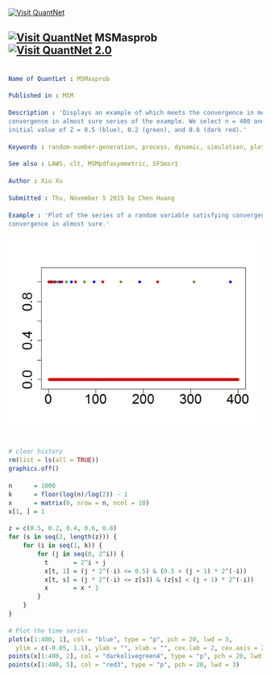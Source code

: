 
[<img src="https://github.com/QuantLet/Styleguide-and-FAQ/blob/master/pictures/banner.png" width="880" alt="Visit QuantNet">](http://quantlet.de/index.php?p=info)

## [<img src="https://github.com/QuantLet/Styleguide-and-Validation-procedure/blob/master/pictures/qloqo.png" alt="Visit QuantNet">](http://quantlet.de/) **MSMasprob** [<img src="https://github.com/QuantLet/Styleguide-and-Validation-procedure/blob/master/pictures/QN2.png" width="60" alt="Visit QuantNet 2.0">](http://quantlet.de/d3/ia)

```yaml

Name of QuantLet : MSMasprob

Published in : MSM

Description : 'Displays an example of which meets the convergence in mean square but not
convergence in almost sure series of the example. We select n = 400 and plot three cases: the
initial value of Z = 0.5 (blue), 0.2 (green), and 0.8 (dark red).'

Keywords : random-number-generation, process, dynamic, simulation, plot

See also : LAWS, clt, MSMpdfasymmetric, SFSmsr1

Author : Xiu Xu

Submitted : Thu, November 5 2015 by Chen Huang

Example : 'Plot of the series of a random variable satisfying convergence in mean square but not
convergence in almost sure.'

```

![Picture1](MSMasprob.png)


```r

# clear history
rm(list = ls(all = TRUE))
graphics.off()

n      = 1000
k      = floor(log(n)/log(2)) - 1
x      = matrix(0, nrow = n, ncol = 10)
x[1, ] = 1

z = c(0.5, 0.2, 0.4, 0.6, 0.8)
for (s in seq(2, length(z))) {
    for (i in seq(1, k)) {
        for (j in seq(0, 2^i)) {
          t       = 2^i + j
          x[t, 1] = (j * 2^(-i) <= 0.5) & (0.5 < (j + 1) * 2^(-i))
          x[t, s] = (j * 2^(-i) <= z[s]) & (z[s] < (j + 1) * 2^(-i))
          x       = x * 1
        }
    }
}

# Plot the time series
plot(x[1:400, 1], col = "blue", type = "p", pch = 20, lwd = 3,  
  ylim = c(-0.05, 1.1), ylab = "", xlab = "", cex.lab = 2, cex.axis = 2)
points(x[1:400, 2], col = "darkolivegreen4", type = "p", pch = 20, lwd = 3)
points(x[1:400, 5], col = "red3", type = "p", pch = 20, lwd = 3) 

```
